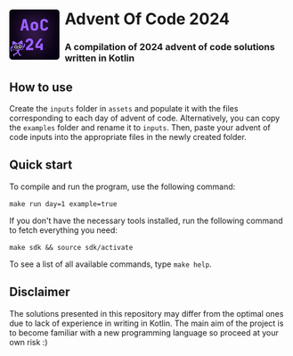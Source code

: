# Advent Of Code 2024 <img title="" src="./assets/icon.svg" align="left" width="90" style="padding-right: 0.5ch">
### A compilation of 2024 advent of code solutions written in Kotlin

## How to use
Create the `inputs` folder in `assets` and populate it with the files corresponding to each day of advent of code. Alternatively, you can copy the `examples` folder and rename it to `inputs`. Then, paste your advent of code inputs into the appropriate files in the newly created folder.

## Quick start
To compile and run the program, use the following command:
```
make run day=1 example=true
```

If you don't have the necessary tools installed, run the following command to fetch everything you need:
```
make sdk && source sdk/activate
```

To see a list of all available commands, type `make help`.

## Disclaimer
The solutions presented in this repository may differ from the optimal ones due to lack of experience in writing in Kotlin. The main aim of the project is to become familiar with a new programming language so proceed at your own risk :)